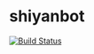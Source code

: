 # shiyanbot

[![Build Status](https://travis-ci.org/AOrazaev/shiyanbot.svg?branch=master)](https://travis-ci.org/AOrazaev/shiyanbot)
